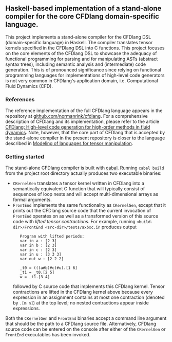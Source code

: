
## Haskell-based implementation of a stand-alone compiler for the core CFDlang domain-specific language.

This project implements a stand-alone compiler for the CFDlang DSL (domain-specific language) in Haskell.
The compiler translates tensor kernels specified in the CFDlang DSL into C functions.
This project focuses on the core elements of the CFDlang DSL to showcase the adequacy of functional programming
for parsing and for manipulating ASTs (abstract syntax trees), including semantic analysis and (intermediate) code generation.
This is of pronounced significance since relying on functional programming languages for implementations of high-level code generators is not very common in CFDlang's application domain, i.e. Computational Fluid Dynamics (CFD). 


### References

The reference implementation of the full CFDlang language appears in the repository at
[github.com/normanrink/cfdlang](https://github.com/normanrink/cfdlang).
For a comprehensive description of CFDlang and its implementation, please refer to the article
[CFDlang: High-level code generation for high-order methods in fluid dynamics](https://cfaed.tu-dresden.de/files/Images/people/chair-cc/publications/1802_Rink_RWDSL.pdf).
Note, however, that the core part of CFDlang that is accepted by the stand-alone compiler in the present repository is closer to the language described in
[Modeling of languages for tensor manipulation](https://arxiv.org/abs/1801.08771).


### Getting started

The stand-alone CFDlang compiler is built with [cabal](https://www.haskell.org/cabal/).
Running `cabal build` from the project root directory actually produces two executable binaries: 

  * `CKernelGen` translates a tensor kernel written in CFDlang into a semantically equivalent C function
    that will typically consist of sequences of loop nests and will accept multi-dimensional arrays as formal arguments.
  * `FrontEnd` implements the same functionality as `CKernelGen`, except that it prints out the CFDlang source code that the current
    invocation of `FrontEnd` operates on as well as a transformed version of this source code with _lifted tensor contractions_.
    For example, running `<build-dir>/FrontEnd <src-dir>/tests/axbxc.in` produces output
    ```
       Program with lifted periods:
       var in a : [2 3]
       var in b : [2 3]
       var in c : [2 3]
       var in u : [3 3 3]
       var out w : [2 2 2]

       _t0 = (((a#b)#c)#u).[1 6]
       _t1 = _t0.[2 5]
       w = _t1.[3 4]
    ```
    followed by C source code that implements this CFDlang kernel.
    Tensor contractions are lifted in the CFDlang kernel above because every expression in an assignment contains at most one contraction (denoted by `.[m n]`) at the top level;
    no nested contractions appear inside expressions.
  
Both the `CKernelGen` and `FrontEnd` binaries accept a command line argument that should be the path to a CFDlang source file.
Alternatively, CFDlang source code can be entered on the console after either of the `CKernelGen` or `FrontEnd` executables has been invoked.

